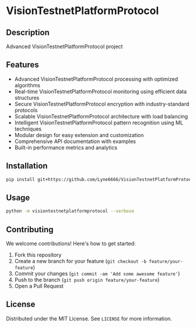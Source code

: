 # VisionTestnetPlatformProtocol

## Description

Advanced VisionTestnetPlatformProtocol project

## Features

- Advanced VisionTestnetPlatformProtocol processing with optimized algorithms
- Real-time VisionTestnetPlatformProtocol monitoring using efficient data structures
- Secure VisionTestnetPlatformProtocol encryption with industry-standard protocols
- Scalable VisionTestnetPlatformProtocol architecture with load balancing
- Intelligent VisionTestnetPlatformProtocol pattern recognition using ML techniques
- Modular design for easy extension and customization
- Comprehensive API documentation with examples
- Built-in performance metrics and analytics
## Installation

```bash
pip install git+https://github.com/Lyne6666/VisionTestnetPlatformProtocol.git
```

## Usage

```bash
python -m visiontestnetplatformprotocol --verbose
```

## Contributing

We welcome contributions! Here's how to get started:

1. Fork this repository
2. Create a new branch for your feature (`git checkout -b feature/your-feature`)
3. Commit your changes (`git commit -am 'Add some awesome feature'`)
4. Push to the branch (`git push origin feature/your-feature`)
5. Open a Pull Request

## License

Distributed under the MIT License. See `LICENSE` for more information.
